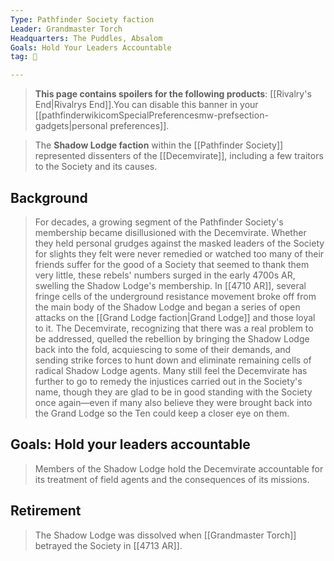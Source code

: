 ```yaml
---
Type: Pathfinder Society faction
Leader: Grandmaster Torch
Headquarters: The Puddles, Absalom
Goals: Hold Your Leaders Accountable
tag: 👥

---
```


> **This page contains spoilers for the following products**: [[Rivalry's End|Rivalrys End]].You can disable this banner in your [[pathfinderwikicomSpecialPreferencesmw-prefsection-gadgets|personal preferences]].


> The **Shadow Lodge faction** within the [[Pathfinder Society]] represented dissenters of the [[Decemvirate]], including a few traitors to the Society and its causes.



## Background

> For decades, a growing segment of the Pathfinder Society's membership became disillusioned with the Decemvirate. Whether they held personal grudges against the masked leaders of the Society for slights they felt were never remedied or watched too many of their friends suffer for the good of a Society that seemed to thank them very little, these rebels' numbers surged in the early 4700s AR, swelling the Shadow Lodge's membership. In [[4710 AR]], several fringe cells of the underground resistance movement broke off from the main body of the Shadow Lodge and began a series of open attacks on the [[Grand Lodge faction|Grand Lodge]] and those loyal to it.
> The Decemvirate, recognizing that there was a real problem to be addressed, quelled the rebellion by bringing the Shadow Lodge back into the fold, acquiescing to some of their demands, and sending strike forces to hunt down and eliminate remaining cells of radical Shadow Lodge agents. Many still feel the Decemvirate has further to go to remedy the injustices carried out in the Society's name, though they are glad to be in good standing with the Society once again—even if many also believe they were brought back into the Grand Lodge so the Ten could keep a closer eye on them.


## Goals: Hold your leaders accountable

> Members of the Shadow Lodge hold the Decemvirate accountable for its treatment of field agents and the consequences of its missions.


## Retirement

> The Shadow Lodge was dissolved when [[Grandmaster Torch]] betrayed the Society in [[4713 AR]].








